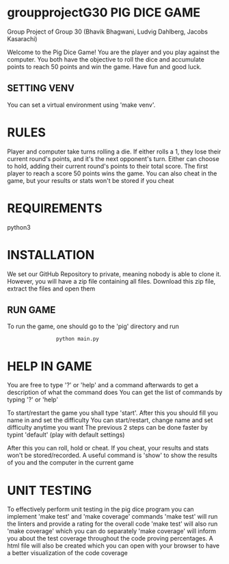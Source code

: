 # groupprojectG30 PIG DICE GAME
Group Project of Group 30 (Bhavik Bhagwani, Ludvig Dahlberg, Jacobs Kasarachi)

Welcome to the Pig Dice Game! You are the player and you play against the computer.
You both have the objective to roll the dice and accumulate points to 
reach 50 points and win the game. Have fun and good luck.
## SETTING VENV
You can set a virtual environment using 'make venv'.

# RULES

Player and computer take turns rolling a die.
If either rolls a 1, they lose their current round's points, and it's the next opponent's turn.
Either can choose to hold, adding their current round's points to their total score.
The first player to reach a score 50 points wins the game.
You can also cheat in the game, but your results or stats won't be stored if you cheat

# REQUIREMENTS

python3

# INSTALLATION
We set our GitHub Repository to private, meaning nobody is able to clone it.
However, you will have a zip file containing all files. 
Download this zip file, extract the files and open them

## RUN GAME
To run the game, one should go to the 'pig' directory and run

                    python main.py

# HELP IN GAME
You are free to type '?' or 'help' and a command afterwards to get a description of what the command does
You can get the list of commands by typing '?' or 'help'

To start/restart the game you shall type 'start'.
After this you should fill you name in and set the difficulty
You can start/restart, change name and set difficulty anytime you want
The previous 2 steps can be done faster by typint 'default' (play with default settings)

After this you can roll, hold or cheat. If you cheat, your results and stats won't be stored/recorded. 
A useful command is 'show' to show the results of you and the computer in the current game

# UNIT TESTING
To effectively perform unit testing in the pig dice program you can
implement 'make test' and 'make coverage' commands
'make test' will run the linters and provide a rating for the overall code
'make test' will also run 'make coverage' which you can do separately
'make coverage' will inform you about the test coverage throughout the code
proving percentages. A html file will also be created which you can open with your browser
to have a better visualization of the code coverage
